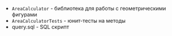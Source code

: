 * `AreaCalculator` - библиотека для работы с геометрическими фигурами
* `AreaCalculatorTests` - юнит-тесты на методы
* query.sql - SQL скрипт
